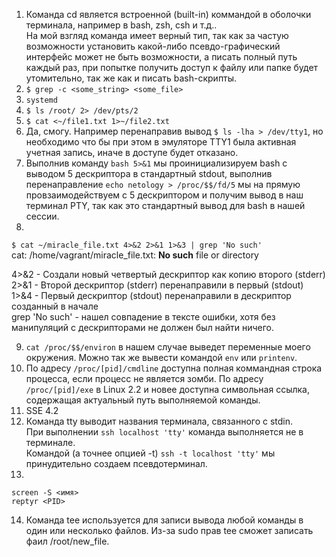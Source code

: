 1. Команда cd является встроенной (built-in) коммандой в оболочки терминала, например в bash, zsh, csh и т.д..  
На мой взгляд команда имеет верный тип, так как за частую возможности установить какой-либо псевдо-графический интерфейс может не быть возможности, а писать полный путь каждый раз, при попытке получить доступ к файлу или папке будет утомительно, так же как и писать bash-скрипты.  
2. `$ grep -c <some_string> <some_file>`  
3. `systemd`  
4. `$ ls /root/ 2> /dev/pts/2`  
5. `$ cat <~/file1.txt 1>~/file2.txt`  
6. Да, смогу. Например перенаправив вывод `$ ls -lha > /dev/tty1`, но необходимо что бы при этом в эмуляторе TTY1 была активная учетная запись, иначе в доступе будет отказано.
7. Выполнив команду `bash 5>&1` мы проинициализируем bash с выводом 5 дескриптора в стандартный stdout, выполнив перенаправление `echo netology > /proc/$$/fd/5` мы на прямую провзаимодействуем с 5 дескриптором и получим вывод в наш терминал PTY, так как это стандартный вывод для bash в нашей сессии.
8.  

`$ cat ~/miracle_file.txt 4>&2 2>&1 1>&3 | grep 'No such'`  
cat: /home/vagrant/miracle_file.txt: **No such** file or directory  
  
4>&2 - Создали новый четвертый дескриптор как копию второго (stderr)  
2>&1 - Второй дескриптор (stderr) перенаправили в первый (stdout)  
1>&4 - Первый дескриптор (stdout) перенаправили в дескриптор созданный в начале  
grep 'No such' - нашел совпадение в тексте ошибки, хотя без манипуляций с дескрипторами не должен был найти ничего.

9. `cat /proc/$$/environ` в нашем случае выведет переменные моего окружения. Можно так же вывести командой `env` или `printenv`.  
10. По адресу `/proc/[pid]/cmdline` доступна полная коммандная строка процесса, если процесс не является зомби. По адресу `/proc/[pid]/exe` в Linux 2.2 и новее доступна символьная ссылка, содержащая актуальный путь выполняемой команды.  
11. SSE 4.2  
12. Команда tty выводит названия терминала, связанного с stdin.  
При выполнении `ssh localhost 'tty'` команда выполняется не в терминале.  
Командой (а точнее опцией -t) `ssh -t localhost 'tty'` мы принудительно создаем псевдотерминал.  
13.  
```
screen -S <имя>
reptyr <PID>
```
14. Команда tee используется для записи вывода любой команды в один или несколько файлов. Из-за sudo прав tee сможет записать фаил /root/new_file.
